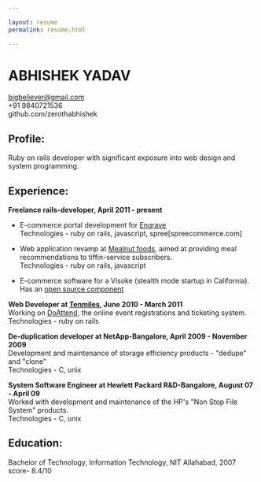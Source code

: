 ```yaml
---

layout: resume
permalink: resume.html

---
```


# ABHISHEK YADAV

bigbeliever@gmail.com  
+91 9840721536  
github.com/zerothabhishek  
  
  
## Profile:  
Ruby on rails developer with significant exposure into web design and system programming.  
  
## Experience:  
  
**Freelance rails-developer, April 2011 - present**  
  
- E-commerce portal development for [Engrave](engrave.in)  
Technologies - ruby on rails, javascript, spree[spreecommerce.com]  

- Web application revamp at [Mealnut foods](www.mealnut.com), aimed at providing meal recommendations to tiffin-service subscribers.  
Technologies - ruby on rails, javascript  

- E-commerce software for a Visoke (stealth mode startup in California).   
Has an [open source component](https://github.com/zerothabhishek/payplug)  
  
  
**Web Developer at [Tenmiles](tenmiles.com), June 2010 - March 2011**  
Working on [DoAttend](doattend.com), the online event registrations and ticketing system.   
Technologies - ruby on rails   
  
  
**De-duplication developer at NetApp-Bangalore,  April 2009 - November 2009**   
Development and maintenance of storage efficiency products - "dedupe" and "clone"  
Technologies - C, unix   
   
   
**System Software Engineer at Hewlett Packard R&D-Bangalore,  August 07 - April 09**  
Worked with development and maintenance of the HP's "Non Stop File System" products.   
Technologies - C, unix   
  
  
## Education:  
Bachelor of Technology, Information Technology, NIT Allahabad, 2007  
score- 8.4/10  

